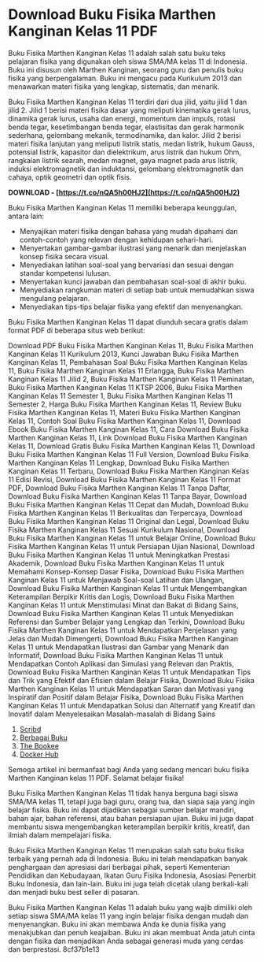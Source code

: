 # Download Buku Fisika Marthen Kanginan Kelas 11 PDF
 
Buku Fisika Marthen Kanginan Kelas 11 adalah salah satu buku teks pelajaran fisika yang digunakan oleh siswa SMA/MA kelas 11 di Indonesia. Buku ini disusun oleh Marthen Kanginan, seorang guru dan penulis buku fisika yang berpengalaman. Buku ini mengacu pada Kurikulum 2013 dan menawarkan materi fisika yang lengkap, sistematis, dan menarik.
 
Buku Fisika Marthen Kanginan Kelas 11 terdiri dari dua jilid, yaitu jilid 1 dan jilid 2. Jilid 1 berisi materi fisika dasar yang meliputi kinematika gerak lurus, dinamika gerak lurus, usaha dan energi, momentum dan impuls, rotasi benda tegar, kesetimbangan benda tegar, elastisitas dan gerak harmonik sederhana, gelombang mekanik, termodinamika, dan kalor. Jilid 2 berisi materi fisika lanjutan yang meliputi listrik statis, medan listrik, hukum Gauss, potensial listrik, kapasitor dan dielektrikum, arus listrik dan hukum Ohm, rangkaian listrik searah, medan magnet, gaya magnet pada arus listrik, induksi elektromagnetik dan induktansi, gelombang elektromagnetik dan cahaya, optik geometri dan optik fisis.
 
**DOWNLOAD - [https://t.co/nQA5h00HJ2](https://t.co/nQA5h00HJ2)**


 
Buku Fisika Marthen Kanginan Kelas 11 memiliki beberapa keunggulan, antara lain:
 
- Menyajikan materi fisika dengan bahasa yang mudah dipahami dan contoh-contoh yang relevan dengan kehidupan sehari-hari.
- Menyertakan gambar-gambar ilustrasi yang menarik dan menjelaskan konsep fisika secara visual.
- Menyediakan latihan soal-soal yang bervariasi dan sesuai dengan standar kompetensi lulusan.
- Menyertakan kunci jawaban dan pembahasan soal-soal di akhir buku.
- Menyediakan rangkuman materi di setiap bab untuk memudahkan siswa mengulang pelajaran.
- Menyediakan tips-tips belajar fisika yang efektif dan menyenangkan.

Buku Fisika Marthen Kanginan Kelas 11 dapat diunduh secara gratis dalam format PDF di beberapa situs web berikut:
 
Download PDF Buku Fisika Marthen Kanginan Kelas 11,  Buku Fisika Marthen Kanginan Kelas 11 Kurikulum 2013,  Kunci Jawaban Buku Fisika Marthen Kanginan Kelas 11,  Pembahasan Soal Buku Fisika Marthen Kanginan Kelas 11,  Buku Fisika Marthen Kanginan Kelas 11 Erlangga,  Buku Fisika Marthen Kanginan Kelas 11 Jilid 2,  Buku Fisika Marthen Kanginan Kelas 11 Peminatan,  Buku Fisika Marthen Kanginan Kelas 11 KTSP 2006,  Buku Fisika Marthen Kanginan Kelas 11 Semester 1,  Buku Fisika Marthen Kanginan Kelas 11 Semester 2,  Harga Buku Fisika Marthen Kanginan Kelas 11,  Review Buku Fisika Marthen Kanginan Kelas 11,  Materi Buku Fisika Marthen Kanginan Kelas 11,  Contoh Soal Buku Fisika Marthen Kanginan Kelas 11,  Download Ebook Buku Fisika Marthen Kanginan Kelas 11,  Cara Download Buku Fisika Marthen Kanginan Kelas 11,  Link Download Buku Fisika Marthen Kanginan Kelas 11,  Download Gratis Buku Fisika Marthen Kanginan Kelas 11,  Download Buku Fisika Marthen Kanginan Kelas 11 Full Version,  Download Buku Fisika Marthen Kanginan Kelas 11 Lengkap,  Download Buku Fisika Marthen Kanginan Kelas 11 Terbaru,  Download Buku Fisika Marthen Kanginan Kelas 11 Edisi Revisi,  Download Buku Fisika Marthen Kanginan Kelas 11 Format PDF,  Download Buku Fisika Marthen Kanginan Kelas 11 Tanpa Daftar,  Download Buku Fisika Marthen Kanginan Kelas 11 Tanpa Bayar,  Download Buku Fisika Marthen Kanginan Kelas 11 Cepat dan Mudah,  Download Buku Fisika Marthen Kanginan Kelas 11 Berkualitas dan Terpercaya,  Download Buku Fisika Marthen Kanginan Kelas 11 Original dan Legal,  Download Buku Fisika Marthen Kanginan Kelas 11 Sesuai Kurikulum Nasional,  Download Buku Fisika Marthen Kanginan Kelas 11 untuk Belajar Online,  Download Buku Fisika Marthen Kanginan Kelas 11 untuk Persiapan Ujian Nasional,  Download Buku Fisika Marthen Kanginan Kelas 11 untuk Meningkatkan Prestasi Akademik,  Download Buku Fisika Marthen Kanginan Kelas 11 untuk Memahami Konsep-Konsep Dasar Fisika,  Download Buku Fisika Marthen Kanginan Kelas 11 untuk Menjawab Soal-soal Latihan dan Ulangan,  Download Buku Fisika Marthen Kanginan Kelas 11 untuk Mengembangkan Keterampilan Berpikir Kritis dan Logis,  Download Buku Fisika Marthen Kanginan Kelas 11 untuk Menstimulasi Minat dan Bakat di Bidang Sains,  Download Buku Fisika Marthen Kanginan Kelas 11 untuk Menyediakan Referensi dan Sumber Belajar yang Lengkap dan Terkini,  Download Buku Fisika Marthen Kanginan Kelas 11 untuk Mendapatkan Penjelasan yang Jelas dan Mudah Dimengerti,  Download Buku Fisika Marthen Kanginan Kelas 11 untuk Mendapatkan Ilustrasi dan Gambar yang Menarik dan Informatif,  Download Buku Fisika Marthen Kanginan Kelas 11 untuk Mendapatkan Contoh Aplikasi dan Simulasi yang Relevan dan Praktis,  Download Buku Fisika Marthen Kanginan Kelas 11 untuk Mendapatkan Tips dan Trik yang Efektif dan Efisien dalam Belajar Fisika,  Download Buku Fisika Marthen Kanginan Kelas 11 untuk Mendapatkan Saran dan Motivasi yang Inspiratif dan Positif dalam Belajar Fisika,  Download Buku Fisika Marthen Kanginan Kelas 11 untuk Mendapatkan Solusi dan Alternatif yang Kreatif dan Inovatif dalam Menyelesaikan Masalah-masalah di Bidang Sains

1. [Scribd](https://id.scribd.com/document/492564782/download-buku-fisika-marthen-kanginan-kelas-11)
2. [Berbagai Buku](https://berbagaibuku.me/2019/12/download-buku-fisika-kelas-11-marthen-kanginan-pdf.html)
3. [The Bookee](https://www.thebookee.net/do/download-buku-fisika-marthen-kanginan-kelas-xi)
4. [Docker Hub](https://hub.docker.com/r/ivverfure/download-buku-fisika-marthen-kanginan-kelas-11)

Semoga artikel ini bermanfaat bagi Anda yang sedang mencari buku fisika Marthen Kanginan kelas 11 PDF. Selamat belajar fisika!
  
Buku Fisika Marthen Kanginan Kelas 11 tidak hanya berguna bagi siswa SMA/MA kelas 11, tetapi juga bagi guru, orang tua, dan siapa saja yang ingin belajar fisika. Buku ini dapat dijadikan sebagai sumber belajar mandiri, bahan ajar, bahan referensi, atau bahan persiapan ujian. Buku ini juga dapat membantu siswa mengembangkan keterampilan berpikir kritis, kreatif, dan ilmiah dalam mempelajari fisika.
 
Buku Fisika Marthen Kanginan Kelas 11 merupakan salah satu buku fisika terbaik yang pernah ada di Indonesia. Buku ini telah mendapatkan banyak penghargaan dan apresiasi dari berbagai pihak, seperti Kementerian Pendidikan dan Kebudayaan, Ikatan Guru Fisika Indonesia, Asosiasi Penerbit Buku Indonesia, dan lain-lain. Buku ini juga telah dicetak ulang berkali-kali dan menjadi buku best seller di pasaran.
 
Buku Fisika Marthen Kanginan Kelas 11 adalah buku yang wajib dimiliki oleh setiap siswa SMA/MA kelas 11 yang ingin belajar fisika dengan mudah dan menyenangkan. Buku ini akan membawa Anda ke dunia fisika yang menakjubkan dan penuh keajaiban. Buku ini akan membuat Anda jatuh cinta dengan fisika dan menjadikan Anda sebagai generasi muda yang cerdas dan berprestasi.
 8cf37b1e13
 
